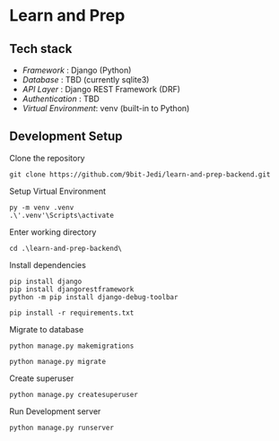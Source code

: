 # Learn and Prep 

## Tech stack

- *Framework* : Django (Python)
- *Database* : TBD (currently sqlite3)
- *API Layer* : Django REST Framework (DRF)
- *Authentication* : TBD
- *Virtual Environment*: venv (built-in to Python)

## Development Setup

Clone the repository

    git clone https://github.com/9bit-Jedi/learn-and-prep-backend.git

Setup Virtual Environment

    py -m venv .venv
    .\'.venv'\Scripts\activate

Enter working directory

    cd .\learn-and-prep-backend\

Install dependencies

    pip install django
    pip install djangorestframework
    python -m pip install django-debug-toolbar
    
    pip install -r requirements.txt

Migrate to database

    python manage.py makemigrations

    python manage.py migrate

Create superuser

    python manage.py createsuperuser

Run Development server

    python manage.py runserver
